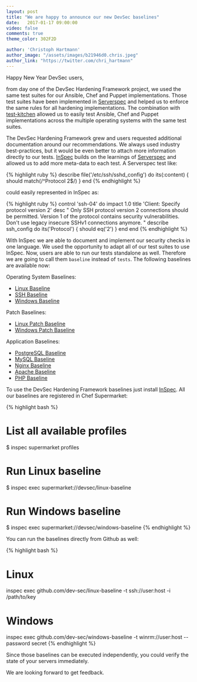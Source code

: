 ```yaml
---
layout: post
title: "We are happy to announce our new DevSec baselines"
date:   2017-01-17 09:00:00
video: false
comments: true
theme_color: 302F2D

author: 'Christoph Hartmann'
author_image: "/assets/images/b21946d0.chris.jpeg"
author_link: "https://twitter.com/chri_hartmann"
---
```


Happy New Year DevSec users,

from day one of the DevSec Hardening Framework project, we used the same test suites for our Ansible, Chef and Puppet implementations. Those test suites have been implemented in [Serverspec]() and helped us to enforce the same rules for all hardening implementations. The combination with [test-kitchen]() allowed us to easily test Ansible, Chef and Puppet implementations across the multiple operating systems with the same test suites.

The DevSec Hardening Framework grew and users requested additional documentation around our recommendations. We always used industry best-practices, but it would be even better to attach more information directly to our tests. [InSpec](http://inspec.io/) builds on the learnings of [Serverspec](https://blog.chef.io/2015/11/04/the-road-to-inspec/) and allowed us to add more meta-data to each test. A Serverspec test like:

{% highlight ruby %}
describe file('/etc/ssh/sshd_config') do
  its(:content) { should match(/^Protocol 2$/) }
end
{% endhighlight %}

could easily represented in InSpec as:

{% highlight ruby %}
control 'ssh-04' do
  impact 1.0
  title 'Client: Specify protocol version 2'
  desc "
    Only SSH protocol version 2 connections should be permitted. Version 1 of
    the protocol contains security vulnerabilities. Don't use legacy insecure
    SSHv1 connections anymore.
  "
  describe ssh_config do
    its('Protocol') { should eq('2') }
  end
end
{% endhighlight %}

With InSpec we are able to document and implement our security checks in one language. We used the opportunity to adapt all of our test suites to use InSpec. Now, users are able to run our tests standalone as well. Therefore we are going to call them `baseline` instead of `tests`. The following baselines are available now:

Operating System Baselines:

- [Linux Baseline](github.com/dev-sec/linux-baseline)
- [SSH Baseline](github.com/dev-sec/ssh-baseline)
- [Windows Baseline](github.com/dev-sec/windows-baseline)

Patch Baselines:

- [Linux Patch Baseline](github.com/dev-sec/linux-patch-benchmark)
- [Windows Patch Baseline](github.com/dev-sec/windows-patch-benchmark)

Application Baselines:

- [PostgreSQL Baseline](github.com/dev-sec/postgres-baseline)
- [MySQL Baseline](github.com/dev-sec/mysql-baseline)
- [Nginx Baseline](github.com/dev-sec/nginx-baseline)
- [Apache Baseline](github.com/dev-sec/apache-baseline)
- [PHP Baseline](github.com/dev-sec/mysql-baseline)


To use the DevSec Hardening Framework baselines just install [InSpec](). All our baselines are registered in Chef Supermarket:

{% highlight bash %}
# List all available profiles
$ inspec supermarket profiles

# Run Linux baseline
$ inspec exec supermarket://devsec/linux-baseline

# Run Windows baseline
$ inspec exec supermarket://devsec/windows-baseline
{% endhighlight %}

You can run the baselines directly from Github as well:

{% highlight bash %}
# Linux
inspec exec github.com/dev-sec/linux-baseline -t ssh://user:host -i /path/to/key

# Windows
inspec exec github.com/dev-sec/windows-baseline -t winrm://user:host --password secret
{% endhighlight %}

Since those baselines can be executed independently, you could verify the state of your servers immediately.

We are looking forward to get feedback.
